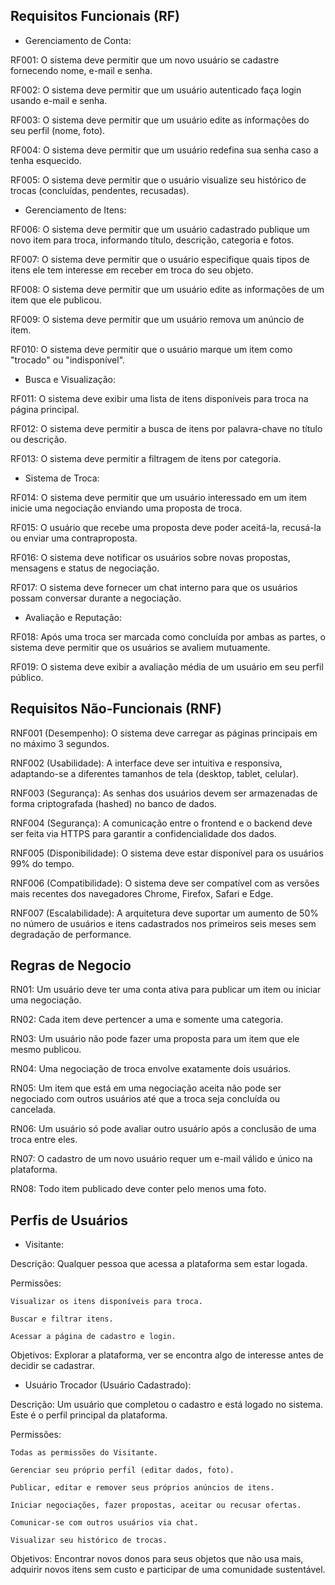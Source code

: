 ## Requisitos Funcionais (RF)

- Gerenciamento de Conta:

RF001: O sistema deve permitir que um novo usuário se cadastre fornecendo nome, e-mail e senha.

RF002: O sistema deve permitir que um usuário autenticado faça login usando e-mail e senha.

RF003: O sistema deve permitir que um usuário edite as informações do seu perfil (nome, foto).

RF004: O sistema deve permitir que um usuário redefina sua senha caso a tenha esquecido.

RF005: O sistema deve permitir que o usuário visualize seu histórico de trocas (concluídas, pendentes, recusadas).

- Gerenciamento de Itens:

RF006: O sistema deve permitir que um usuário cadastrado publique um novo item para troca, informando título, descrição, categoria e fotos.

RF007: O sistema deve permitir que o usuário especifique quais tipos de itens ele tem interesse em receber em troca do seu objeto.

RF008: O sistema deve permitir que um usuário edite as informações de um item que ele publicou.

RF009: O sistema deve permitir que um usuário remova um anúncio de item.

RF010: O sistema deve permitir que o usuário marque um item como "trocado" ou "indisponível".

- Busca e Visualização:

RF011: O sistema deve exibir uma lista de itens disponíveis para troca na página principal.

RF012: O sistema deve permitir a busca de itens por palavra-chave no título ou descrição.

RF013: O sistema deve permitir a filtragem de itens por categoria.

- Sistema de Troca:

RF014: O sistema deve permitir que um usuário interessado em um item inicie uma negociação enviando uma proposta de troca.

RF015: O usuário que recebe uma proposta deve poder aceitá-la, recusá-la ou enviar uma contraproposta.

RF016: O sistema deve notificar os usuários sobre novas propostas, mensagens e status de negociação.

RF017: O sistema deve fornecer um chat interno para que os usuários possam conversar durante a negociação.

- Avaliação e Reputação:

RF018: Após uma troca ser marcada como concluída por ambas as partes, o sistema deve permitir que os usuários se avaliem mutuamente.

RF019: O sistema deve exibir a avaliação média de um usuário em seu perfil público.


## Requisitos Não-Funcionais (RNF)

RNF001 (Desempenho): O sistema deve carregar as páginas principais em no máximo 3 segundos.

RNF002 (Usabilidade): A interface deve ser intuitiva e responsiva, adaptando-se a diferentes tamanhos de tela (desktop, tablet, celular).

RNF003 (Segurança): As senhas dos usuários devem ser armazenadas de forma criptografada (hashed) no banco de dados.

RNF004 (Segurança): A comunicação entre o frontend e o backend deve ser feita via HTTPS para garantir a confidencialidade dos dados.

RNF005 (Disponibilidade): O sistema deve estar disponível para os usuários 99% do tempo.

RNF006 (Compatibilidade): O sistema deve ser compatível com as versões mais recentes dos navegadores Chrome, Firefox, Safari e Edge.

RNF007 (Escalabilidade): A arquitetura deve suportar um aumento de 50% no número de usuários e itens cadastrados nos primeiros seis meses sem degradação de performance.


## Regras de Negocio 

RN01: Um usuário deve ter uma conta ativa para publicar um item ou iniciar uma negociação.

RN02: Cada item deve pertencer a uma e somente uma categoria.

RN03: Um usuário não pode fazer uma proposta para um item que ele mesmo publicou.

RN04: Uma negociação de troca envolve exatamente dois usuários.

RN05: Um item que está em uma negociação aceita não pode ser negociado com outros usuários até que a troca seja concluída ou cancelada.

RN06: Um usuário só pode avaliar outro usuário após a conclusão de uma troca entre eles.

RN07: O cadastro de um novo usuário requer um e-mail válido e único na plataforma.

RN08: Todo item publicado deve conter pelo menos uma foto.


## Perfis de Usuários

- Visitante:

Descrição: Qualquer pessoa que acessa a plataforma sem estar logada.

Permissões:

    Visualizar os itens disponíveis para troca.

    Buscar e filtrar itens.

    Acessar a página de cadastro e login.

Objetivos: Explorar a plataforma, ver se encontra algo de interesse antes de decidir se cadastrar.

- Usuário Trocador (Usuário Cadastrado):

Descrição: Um usuário que completou o cadastro e está logado no sistema. Este é o perfil principal da plataforma.

Permissões:

    Todas as permissões do Visitante.

    Gerenciar seu próprio perfil (editar dados, foto).

    Publicar, editar e remover seus próprios anúncios de itens.

    Iniciar negociações, fazer propostas, aceitar ou recusar ofertas.

    Comunicar-se com outros usuários via chat.

    Visualizar seu histórico de trocas.

Objetivos: Encontrar novos donos para seus objetos que não usa mais, adquirir novos itens sem custo e participar de uma comunidade sustentável.

